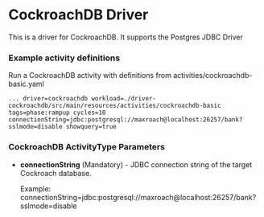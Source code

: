 # CockroachDB Driver

This is a driver for CockroachDB. It supports the Postgres JDBC Driver

### Example activity definitions

Run a CockroachDB activity with definitions from activities/cockroachdb-basic.yaml
```
... driver=cockroachdb workload=./driver-cockroachdb/src/main/resources/activities/cockroachdb-basic tags=phase:rampup cycles=10 connectionString=jdbc:postgresql://maxroach@localhost:26257/bank?sslmode=disable showquery=true
```

### CockroachDB ActivityType Parameters

- **connectionString** (Mandatory) - JDBC connection string of the target Cockroach database.

    Example: connectionString=jdbc:postgresql://maxroach@localhost:26257/bank?sslmode=disable
